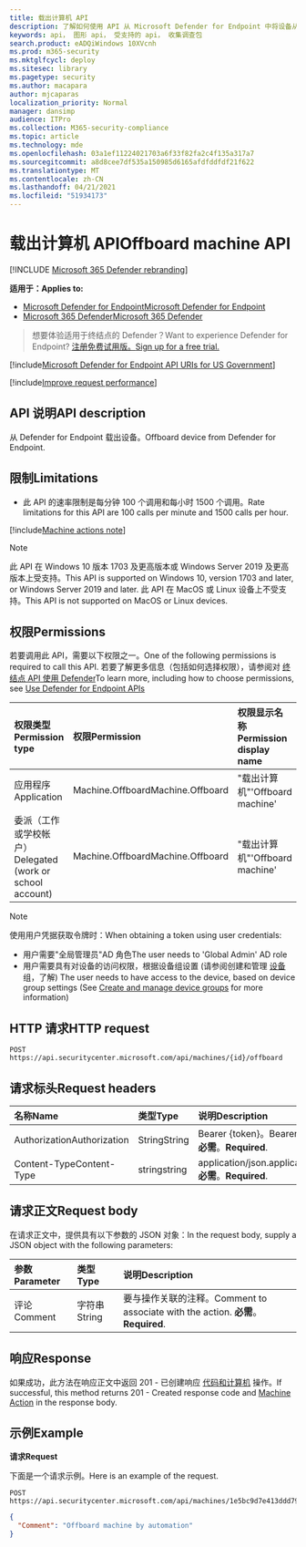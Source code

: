 ```yaml
---
title: 载出计算机 API
description: 了解如何使用 API 从 Microsoft Defender for Endpoint 中将设备从设备上载出。
keywords: api， 图形 api， 受支持的 api， 收集调查包
search.product: eADQiWindows 10XVcnh
ms.prod: m365-security
ms.mktglfcycl: deploy
ms.sitesec: library
ms.pagetype: security
ms.author: macapara
author: mjcaparas
localization_priority: Normal
manager: dansimp
audience: ITPro
ms.collection: M365-security-compliance
ms.topic: article
ms.technology: mde
ms.openlocfilehash: 03a1ef11224021703a6f33f82fa2c4f135a317a7
ms.sourcegitcommit: a8d8cee7df535a150985d6165afdfddfdf21f622
ms.translationtype: MT
ms.contentlocale: zh-CN
ms.lasthandoff: 04/21/2021
ms.locfileid: "51934173"
---
```

# <a name="offboard-machine-api"></a><span data-ttu-id="61fb9-104">载出计算机 API</span><span class="sxs-lookup"><span data-stu-id="61fb9-104">Offboard machine API</span></span>

[!INCLUDE [Microsoft 365 Defender rebranding](../../includes/microsoft-defender.md)]

<span data-ttu-id="61fb9-105">**适用于：**</span><span class="sxs-lookup"><span data-stu-id="61fb9-105">**Applies to:**</span></span>
- [<span data-ttu-id="61fb9-106">Microsoft Defender for Endpoint</span><span class="sxs-lookup"><span data-stu-id="61fb9-106">Microsoft Defender for Endpoint</span></span>](https://go.microsoft.com/fwlink/p/?linkid=2154037)
- [<span data-ttu-id="61fb9-107">Microsoft 365 Defender</span><span class="sxs-lookup"><span data-stu-id="61fb9-107">Microsoft 365 Defender</span></span>](https://go.microsoft.com/fwlink/?linkid=2118804)

> <span data-ttu-id="61fb9-108">想要体验适用于终结点的 Defender？</span><span class="sxs-lookup"><span data-stu-id="61fb9-108">Want to experience Defender for Endpoint?</span></span> [<span data-ttu-id="61fb9-109">注册免费试用版。</span><span class="sxs-lookup"><span data-stu-id="61fb9-109">Sign up for a free trial.</span></span>](https://www.microsoft.com/microsoft-365/windows/microsoft-defender-atp?ocid=docs-wdatp-exposedapis-abovefoldlink) 



[!include[Microsoft Defender for Endpoint API URIs for US Government](../../includes/microsoft-defender-api-usgov.md)]

[!include[Improve request performance](../../includes/improve-request-performance.md)]


## <a name="api-description"></a><span data-ttu-id="61fb9-110">API 说明</span><span class="sxs-lookup"><span data-stu-id="61fb9-110">API description</span></span>
<span data-ttu-id="61fb9-111">从 Defender for Endpoint 载出设备。</span><span class="sxs-lookup"><span data-stu-id="61fb9-111">Offboard device from Defender for Endpoint.</span></span>


## <a name="limitations"></a><span data-ttu-id="61fb9-112">限制</span><span class="sxs-lookup"><span data-stu-id="61fb9-112">Limitations</span></span>
 - <span data-ttu-id="61fb9-113">此 API 的速率限制是每分钟 100 个调用和每小时 1500 个调用。</span><span class="sxs-lookup"><span data-stu-id="61fb9-113">Rate limitations for this API are 100 calls per minute and 1500 calls per hour.</span></span>


[!include[Machine actions note](../../includes/machineactionsnote.md)]

>[!Note]
> <span data-ttu-id="61fb9-114">此 API 在 Windows 10 版本 1703 及更高版本或 Windows Server 2019 及更高版本上受支持。</span><span class="sxs-lookup"><span data-stu-id="61fb9-114">This API is supported on Windows 10, version 1703 and later, or Windows Server 2019 and later.</span></span> <span data-ttu-id="61fb9-115">此 API 在 MacOS 或 Linux 设备上不受支持。</span><span class="sxs-lookup"><span data-stu-id="61fb9-115">This API is not supported on MacOS or Linux devices.</span></span>

## <a name="permissions"></a><span data-ttu-id="61fb9-116">权限</span><span class="sxs-lookup"><span data-stu-id="61fb9-116">Permissions</span></span>
<span data-ttu-id="61fb9-117">若要调用此 API，需要以下权限之一。</span><span class="sxs-lookup"><span data-stu-id="61fb9-117">One of the following permissions is required to call this API.</span></span> <span data-ttu-id="61fb9-118">若要了解更多信息（包括如何选择权限），请参阅对 [终结点 API 使用 Defender](apis-intro.md)</span><span class="sxs-lookup"><span data-stu-id="61fb9-118">To learn more, including how to choose permissions, see [Use Defender for Endpoint APIs](apis-intro.md)</span></span>

<span data-ttu-id="61fb9-119">权限类型</span><span class="sxs-lookup"><span data-stu-id="61fb9-119">Permission type</span></span> |   <span data-ttu-id="61fb9-120">权限</span><span class="sxs-lookup"><span data-stu-id="61fb9-120">Permission</span></span>  |   <span data-ttu-id="61fb9-121">权限显示名称</span><span class="sxs-lookup"><span data-stu-id="61fb9-121">Permission display name</span></span>
:---|:---|:---
<span data-ttu-id="61fb9-122">应用程序</span><span class="sxs-lookup"><span data-stu-id="61fb9-122">Application</span></span> |   <span data-ttu-id="61fb9-123">Machine.Offboard</span><span class="sxs-lookup"><span data-stu-id="61fb9-123">Machine.Offboard</span></span> |  <span data-ttu-id="61fb9-124">"载出计算机"</span><span class="sxs-lookup"><span data-stu-id="61fb9-124">'Offboard machine'</span></span>
<span data-ttu-id="61fb9-125">委派（工作或学校帐户）</span><span class="sxs-lookup"><span data-stu-id="61fb9-125">Delegated (work or school account)</span></span> |    <span data-ttu-id="61fb9-126">Machine.Offboard</span><span class="sxs-lookup"><span data-stu-id="61fb9-126">Machine.Offboard</span></span> |  <span data-ttu-id="61fb9-127">"载出计算机"</span><span class="sxs-lookup"><span data-stu-id="61fb9-127">'Offboard machine'</span></span>

>[!Note]
> <span data-ttu-id="61fb9-128">使用用户凭据获取令牌时：</span><span class="sxs-lookup"><span data-stu-id="61fb9-128">When obtaining a token using user credentials:</span></span>
>- <span data-ttu-id="61fb9-129">用户需要"全局管理员"AD 角色</span><span class="sxs-lookup"><span data-stu-id="61fb9-129">The user needs to 'Global Admin' AD role</span></span>
>- <span data-ttu-id="61fb9-130">用户需要具有对设备的访问权限，根据设备组设置 (请参阅创建和管理 [设备](machine-groups.md) 组，了解) </span><span class="sxs-lookup"><span data-stu-id="61fb9-130">The user needs to have access to the device, based on device group settings (See [Create and manage device groups](machine-groups.md) for more information)</span></span>

## <a name="http-request"></a><span data-ttu-id="61fb9-131">HTTP 请求</span><span class="sxs-lookup"><span data-stu-id="61fb9-131">HTTP request</span></span>
```
POST https://api.securitycenter.microsoft.com/api/machines/{id}/offboard
```

## <a name="request-headers"></a><span data-ttu-id="61fb9-132">请求标头</span><span class="sxs-lookup"><span data-stu-id="61fb9-132">Request headers</span></span>

<span data-ttu-id="61fb9-133">名称</span><span class="sxs-lookup"><span data-stu-id="61fb9-133">Name</span></span> | <span data-ttu-id="61fb9-134">类型</span><span class="sxs-lookup"><span data-stu-id="61fb9-134">Type</span></span> | <span data-ttu-id="61fb9-135">说明</span><span class="sxs-lookup"><span data-stu-id="61fb9-135">Description</span></span>
:---|:---|:---
<span data-ttu-id="61fb9-136">Authorization</span><span class="sxs-lookup"><span data-stu-id="61fb9-136">Authorization</span></span> | <span data-ttu-id="61fb9-137">String</span><span class="sxs-lookup"><span data-stu-id="61fb9-137">String</span></span> | <span data-ttu-id="61fb9-138">Bearer {token}。</span><span class="sxs-lookup"><span data-stu-id="61fb9-138">Bearer {token}.</span></span> <span data-ttu-id="61fb9-139">**必需**。</span><span class="sxs-lookup"><span data-stu-id="61fb9-139">**Required**.</span></span>
<span data-ttu-id="61fb9-140">Content-Type</span><span class="sxs-lookup"><span data-stu-id="61fb9-140">Content-Type</span></span> | <span data-ttu-id="61fb9-141">string</span><span class="sxs-lookup"><span data-stu-id="61fb9-141">string</span></span> | <span data-ttu-id="61fb9-142">application/json.</span><span class="sxs-lookup"><span data-stu-id="61fb9-142">application/json.</span></span> <span data-ttu-id="61fb9-143">**必需**。</span><span class="sxs-lookup"><span data-stu-id="61fb9-143">**Required**.</span></span>

## <a name="request-body"></a><span data-ttu-id="61fb9-144">请求正文</span><span class="sxs-lookup"><span data-stu-id="61fb9-144">Request body</span></span>
<span data-ttu-id="61fb9-145">在请求正文中，提供具有以下参数的 JSON 对象：</span><span class="sxs-lookup"><span data-stu-id="61fb9-145">In the request body, supply a JSON object with the following parameters:</span></span>

<span data-ttu-id="61fb9-146">参数</span><span class="sxs-lookup"><span data-stu-id="61fb9-146">Parameter</span></span> | <span data-ttu-id="61fb9-147">类型</span><span class="sxs-lookup"><span data-stu-id="61fb9-147">Type</span></span>    | <span data-ttu-id="61fb9-148">说明</span><span class="sxs-lookup"><span data-stu-id="61fb9-148">Description</span></span>
:---|:---|:---
<span data-ttu-id="61fb9-149">评论</span><span class="sxs-lookup"><span data-stu-id="61fb9-149">Comment</span></span> |   <span data-ttu-id="61fb9-150">字符串</span><span class="sxs-lookup"><span data-stu-id="61fb9-150">String</span></span> |    <span data-ttu-id="61fb9-151">要与操作关联的注释。</span><span class="sxs-lookup"><span data-stu-id="61fb9-151">Comment to associate with the action.</span></span> <span data-ttu-id="61fb9-152">**必需**。</span><span class="sxs-lookup"><span data-stu-id="61fb9-152">**Required**.</span></span>

## <a name="response"></a><span data-ttu-id="61fb9-153">响应</span><span class="sxs-lookup"><span data-stu-id="61fb9-153">Response</span></span>
<span data-ttu-id="61fb9-154">如果成功，此方法在响应正文中返回 201 - 已创建响应 [代码和计算机](machineaction.md) 操作。</span><span class="sxs-lookup"><span data-stu-id="61fb9-154">If successful, this method returns 201 - Created response code and [Machine Action](machineaction.md) in the response body.</span></span>


## <a name="example"></a><span data-ttu-id="61fb9-155">示例</span><span class="sxs-lookup"><span data-stu-id="61fb9-155">Example</span></span>

<span data-ttu-id="61fb9-156">**请求**</span><span class="sxs-lookup"><span data-stu-id="61fb9-156">**Request**</span></span>

<span data-ttu-id="61fb9-157">下面是一个请求示例。</span><span class="sxs-lookup"><span data-stu-id="61fb9-157">Here is an example of the request.</span></span>

```http
POST https://api.securitycenter.microsoft.com/api/machines/1e5bc9d7e413ddd7902c2932e418702b84d0cc07/offboard
```

```json
{
  "Comment": "Offboard machine by automation"
}
```
